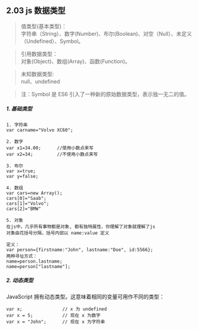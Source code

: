 ## 2.03 js 数据类型

>值类型(基本类型)：    
字符串（String）、数字(Number)、布尔(Boolean)、对空（Null）、未定义（Undefined）、Symbol。     

>引用数据类型：     
对象(Object)、数组(Array)、函数(Function)。    

> 未知数据类型:   
null、undefined

> 注：Symbol 是 ES6 引入了一种新的原始数据类型，表示独一无二的值。


##### 1. 基础类型
```
1. 字符串
var carname="Volvo XC60";

2. 数字
var x1=34.00;      //使用小数点来写
var x2=34;         //不使用小数点来写

3. 布尔
var x=true;
var y=false;

4. 数组
var cars=new Array();
cars[0]="Saab";
cars[1]="Volvo";
cars[2]="BMW"

5. 对象
在js中，几乎所有事物都是对象, 都有独特属性，你理解了对象就理解了js
对象由花括号分隔，括号内部以 name:value 定义

定义：
var person={firstname:"John", lastname:"Doe", id:5566};
两种寻址方式：
name=person.lastname;
name=person["lastname"];

```

##### 2. 动态类型
JavaScript 拥有动态类型。这意味着相同的变量可用作不同的类型：

```
var x;               // x 为 undefined
var x = 5;           // 现在 x 为数字
var x = "John";      // 现在 x 为字符串
```